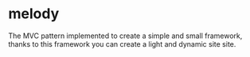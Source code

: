 # melody
The MVC pattern implemented to create a simple and small framework, thanks to this framework you can create a light and dynamic site site.
